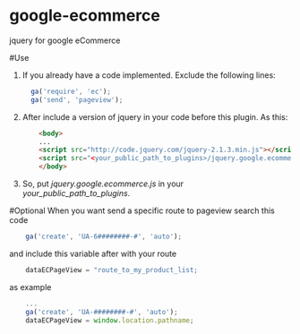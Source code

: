 # google-ecommerce
jquery for google eCommerce


#Use


1.  If you already have a code implemented. Exclude the following lines:

    ```javascript
      ga('require', 'ec');
      ga('send', 'pageview');
    ```

2. After include a version of jquery in your code before this plugin. As this:

    ```html
        <body>
        ...
        <script src="http://code.jquery.com/jquery-2.1.3.min.js"></script>
        <script src="<your_public_path_to_plugins>/jquery.google.ecommerce.js"></script>
        </body>
    ```

3.   So, put _jquery.google.ecommerce.js_ in your _your_public_path_to_plugins_.


#Optional
When you want send a specific route to pageview search this code

```javascript
    ga('create', 'UA-6########-#', 'auto');
```

and include this variable after with your route

```javascript
    dataECPageView = "route_to_my_product_list;
```

as example

```javascript
    ...
    ga('create', 'UA-########-#', 'auto');
    dataECPageView = window.location.pathname;
```
 